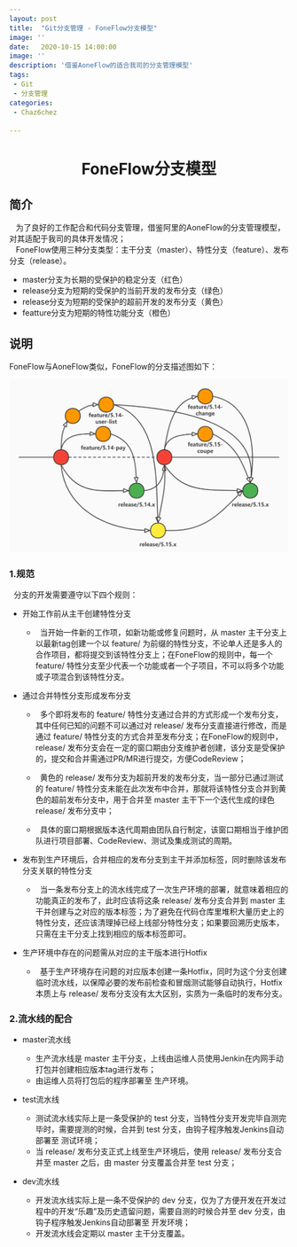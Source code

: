 ```yaml
---
layout: post
title:  "Git分支管理 - FoneFlow分支模型"
image: ''
date:   2020-10-15 14:00:00
image: ''
description: '借鉴AoneFlow的适合我司的分支管理模型'
tags:
 - Git
 - 分支管理
categories:
 - Chaz6chez

---
```


# <center>FoneFlow分支模型</center>

## 简介

&nbsp;&nbsp; 为了良好的工作配合和代码分支管理，借鉴阿里的AoneFlow的分支管理模型，对其适配于我司的具体开发情况；<br />
&nbsp;&nbsp; FoneFlow使用三种分支类型：主干分支（master）、特性分支（feature）、发布分支（release）。<br />

- master分支为长期的受保护的稳定分支（红色）
- release分支为短期的受保护的当前开发的发布分支（绿色）
- release分支为短期的受保护的超前开发的发布分支（黄色）
- featture分支为短期的特性功能分支（橙色）

## 说明

FoneFlow与AoneFlow类似，FoneFlow的分支描述图如下：

![](/images/SolutionsForGitBranchManagement/FoneFlow.jpg)

### 1.规范

&nbsp;&nbsp;分支的开发需要遵守以下四个规则：

- 开始工作前从主干创建特性分支

    - &nbsp;&nbsp;当开始一件新的工作项，如新功能或修复问题时，从 master 主干分支上以最新tag创建一个以 feature/ 为前缀的特性分支，不论单人还是多人的合作项目，都将提交到该特性分支上；在FoneFlow的规则中，每一个 feature/ 特性分支至少代表一个功能或者一个子项目，不可以将多个功能或子项混合到该特性分支。<br />

- 通过合并特性分支形成发布分支

    - &nbsp;&nbsp;多个即将发布的 feature/ 特性分支通过合并的方式形成一个发布分支，其中任何已知的问题不可以通过对 release/ 发布分支直接进行修改，而是通过 feature/ 特性分支的方式合并至发布分支；在FoneFlow的规则中，release/ 发布分支会在一定的窗口期由分支维护者创建，该分支是受保护的，提交和合并需通过PR/MR进行提交，方便CodeReview；<br />

    - &nbsp;&nbsp;黄色的 release/ 发布分支为超前开发的发布分支，当一部分已通过测试的 feature/ 特性分支未能在此次发布中合并，那就将该特性分支合并到黄色的超前发布分支中，用于合并至 master 主干下一个迭代生成的绿色 release/ 发布分支中；<br />

    - &nbsp;&nbsp;具体的窗口期根据版本迭代周期由团队自行制定，该窗口期相当于维护团队进行项目部署、CodeReview、测试及集成测试的周期。<br />

- 发布到生产环境后，合并相应的发布分支到主干并添加标签，同时删除该发布分支关联的特性分支

    - &nbsp;&nbsp;当一条发布分支上的流水线完成了一次生产环境的部署，就意味着相应的功能真正的发布了，此时应该将这条 release/ 发布分支合并到 master 主干并创建与之对应的版本标签；为了避免在代码仓库里堆积大量历史上的特性分支，还应该清理掉已经上线部分特性分支；如果要回溯历史版本，只需在主干分支上找到相应的版本标签即可。<br />

- 生产环境中存在的问题需从对应的主干版本进行Hotfix

    - &nbsp;&nbsp;基于生产环境存在问题的对应版本创建一条Hotfix，同时为这个分支创建临时流水线，以保障必要的发布前检查和冒烟测试能够自动执行，Hotfix本质上与 release/ 发布分支没有太大区别，实质为一条临时的发布分支。<br />

### 2.流水线的配合

- master流水线
    - 生产流水线是 master 主干分支，上线由运维人员使用Jenkin在内网手动打包并创建相应版本tag进行发布；
    - 由运维人员将打包后的程序部署至 生产环境。

- test流水线

    - 测试流水线实际上是一条受保护的 test 分支，当特性分支开发完毕自测完毕时，需要提测的时候，合并到 test 分支，由钩子程序触发Jenkins自动部署至 测试环境；
    - 当 release/ 发布分支正式上线至生产环境后，使用 release/ 发布分支合并至 master 之后，由 master 分支覆盖合并至 test 分支；

- dev流水线
    - 开发流水线实际上是一条不受保护的 dev 分支，仅为了方便开发在开发过程中的开发“乐趣”及历史遗留问题，需要自测的时候合并至 dev 分支，由钩子程序触发Jenkins自动部署至 开发环境；
    - 开发流水线会定期以 master 主干分支覆盖。